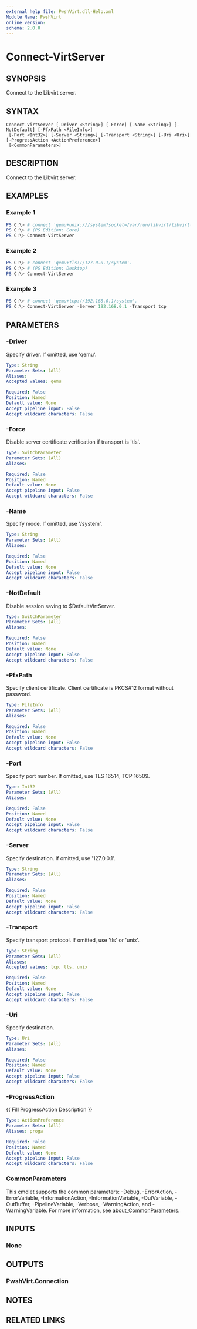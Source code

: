 ```yaml
---
external help file: PwshVirt.dll-Help.xml
Module Name: PwshVirt
online version:
schema: 2.0.0
---
```


# Connect-VirtServer

## SYNOPSIS
Connect to the Libvirt server.

## SYNTAX

```
Connect-VirtServer [-Driver <String>] [-Force] [-Name <String>] [-NotDefault] [-PfxPath <FileInfo>]
 [-Port <Int32>] [-Server <String>] [-Transport <String>] [-Uri <Uri>] [-ProgressAction <ActionPreference>]
 [<CommonParameters>]
```

## DESCRIPTION
Connect to the Libvirt server.

## EXAMPLES

### Example 1
```powershell
PS C:\> # connect 'qemu+unix:///system?socket=/var/run/libvirt/libvirt-sock'.
PS C:\> # (PS Edition: Core)
PS C:\> Connect-VirtServer
```

### Example 2
```powershell
PS C:\> # connect 'qemu+tls://127.0.0.1/system'.
PS C:\> # (PS Edition: Desktop)
PS C:\> Connect-VirtServer
```

### Example 3
```powershell
PS C:\> # connect 'qemu+tcp://192.168.0.1/system'.
PS C:\> Connect-VirtServer -Server 192.168.0.1 -Transport tcp
```

## PARAMETERS

### -Driver
Specify driver.
If omitted, use 'qemu'.

```yaml
Type: String
Parameter Sets: (All)
Aliases:
Accepted values: qemu

Required: False
Position: Named
Default value: None
Accept pipeline input: False
Accept wildcard characters: False
```

### -Force
Disable server certificate verification if transport is 'tls'.

```yaml
Type: SwitchParameter
Parameter Sets: (All)
Aliases:

Required: False
Position: Named
Default value: None
Accept pipeline input: False
Accept wildcard characters: False
```

### -Name
Specify mode.
If omitted, use '/system'.

```yaml
Type: String
Parameter Sets: (All)
Aliases:

Required: False
Position: Named
Default value: None
Accept pipeline input: False
Accept wildcard characters: False
```

### -NotDefault
Disable session saving to $DefaultVirtServer.

```yaml
Type: SwitchParameter
Parameter Sets: (All)
Aliases:

Required: False
Position: Named
Default value: None
Accept pipeline input: False
Accept wildcard characters: False
```

### -PfxPath
Specify client certificate.
Client certificate is PKCS#12 format without password.

```yaml
Type: FileInfo
Parameter Sets: (All)
Aliases:

Required: False
Position: Named
Default value: None
Accept pipeline input: False
Accept wildcard characters: False
```

### -Port
Specify port number.
If omitted, use TLS 16514, TCP 16509.

```yaml
Type: Int32
Parameter Sets: (All)
Aliases:

Required: False
Position: Named
Default value: None
Accept pipeline input: False
Accept wildcard characters: False
```

### -Server
Specify destination.
If omitted, use '127.0.0.1'.

```yaml
Type: String
Parameter Sets: (All)
Aliases:

Required: False
Position: Named
Default value: None
Accept pipeline input: False
Accept wildcard characters: False
```

### -Transport
Specify transport protocol.
If omitted, use 'tls' or 'unix'.

```yaml
Type: String
Parameter Sets: (All)
Aliases:
Accepted values: tcp, tls, unix

Required: False
Position: Named
Default value: None
Accept pipeline input: False
Accept wildcard characters: False
```

### -Uri
Specify destination.

```yaml
Type: Uri
Parameter Sets: (All)
Aliases:

Required: False
Position: Named
Default value: None
Accept pipeline input: False
Accept wildcard characters: False
```

### -ProgressAction
{{ Fill ProgressAction Description }}

```yaml
Type: ActionPreference
Parameter Sets: (All)
Aliases: proga

Required: False
Position: Named
Default value: None
Accept pipeline input: False
Accept wildcard characters: False
```

### CommonParameters
This cmdlet supports the common parameters: -Debug, -ErrorAction, -ErrorVariable, -InformationAction, -InformationVariable, -OutVariable, -OutBuffer, -PipelineVariable, -Verbose, -WarningAction, and -WarningVariable. For more information, see [about_CommonParameters](http://go.microsoft.com/fwlink/?LinkID=113216).

## INPUTS

### None
## OUTPUTS

### PwshVirt.Connection
## NOTES

## RELATED LINKS
